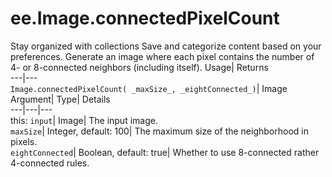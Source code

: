  
#  ee.Image.connectedPixelCount 
Stay organized with collections  Save and categorize content based on your preferences. 
Generate an image where each pixel contains the number of 4- or 8-connected neighbors (including itself). Usage| Returns  
---|---  
`Image.connectedPixelCount( _maxSize_, _eightConnected_)`| Image  
Argument| Type| Details  
---|---|---  
this: `input`| Image| The input image.  
`maxSize`| Integer, default: 100| The maximum size of the neighborhood in pixels.  
`eightConnected`| Boolean, default: true| Whether to use 8-connected rather 4-connected rules.  
